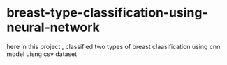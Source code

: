 # breast-type-classification-using-neural-network
here in this project , classified two types of breast claasification  using cnn model uisng csv dataset

